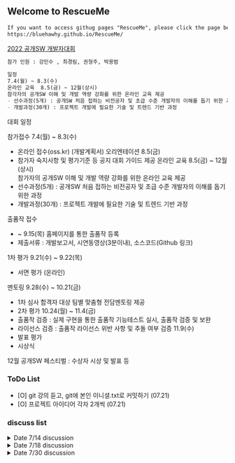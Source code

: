 ## Welcome to RescueMe

```markdown
If you want to access githug pages "RescueMe", please click the page below.  
https://bluehawhy.github.io/RescueMe/  
```

  
[2022 공개SW 개발자대회](https://www.oss.kr/dev_competition)

```markdown
참가 인원 : 강민수 , 최경림, 권형주, 박용범  
  
일정  
7.4(월) ~ 8.3(수)  
온라인 교육	8.5(금) ~ 12월(상시)  
참각자의 공개SW 이해 및 개발 역량 강화를 위한 온라인 교육 제공  
- 선수과정(5개) : 공개SW 처음 접하는 비전공자 및 초급 수준 개발자의 이해를 돕기 위한 과정  
- 개발과정(30개) : 프로젝트 개발에 필요한 기술 및 트렌드 기반 과정  
```


대회 일정


참가접수 7.4(월) ~ 8.3(수)	 	 
 - 온라인 접수(oss.kr) (개발계획서)
오리엔테이션	8.5(금)	 
 - 참가자 숙지사항 및 평가기준 등 공지 대회 가이드 제공
온라인 교육	8.5(금) ~ 12월(상시)	
참가자의 공개SW 이해 및 개발 역량 강화를 위한 온라인 교육 제공
- 선수과정(5개) : 공개SW 처음 접하는 비전공자 및 초급 수준 개발자의 이해를 돕기 위한 과정
- 개발과정(30개) : 프로젝트 개발에 필요한 기술 및 트렌드 기반 과정

출품작 접수 
- ~ 9.15(목)	홈페이지를 통한 출품작 등록	 
- 제출서류 : 개발보고서, 시연동영상(3분이내), 소스코드(Github 링크)	 

1차 평가	9.21(수) ~ 9.22(목)	 
- 서면 평가 (온라인)

멘토링	9.28(수) ~ 10.21(금)	
 - 1차 심사 합격자 대상 팀별 맞춤형 전담멘토링 제공
 - 2차 평가	10.24(월) ~ 11.4(금)	
- 출품작 검증 : 실제 구현을 통한 출품작 기능테스트 실시, 출품작 검증 및 보완
- 라이선스 검증 : 출품작 라이선스 위반 사항 및 추돌 여부 검증
11.9(수)	
 - 발표 평가
 - 시상식

12월 공개SW 페스티벌 : 수상자 시상 및 발표 등

### ToDo List
- [O] git 강의 듣고, git에 본인 이니셜.txt로 커밋하기 (07.21)  
- [O] 프로젝트 아이디어 각자 2개씩 (07.21) 

### discuss list

<details>
<summary>Date 7/14 discussion</summary>
<span style="font-size:70%">
<div markdown="1">
TODO - 강의 듣고, git에 본인 이니셜.txt로 커밋하기  
https://www.inflearn.com/course/git-and-github  
https://github.com/bluehawhy/dev_com_test.git  
기본 베이스가 자바스크립트 or 타입스크립트이므로 각자 공부  
  
참고 사이트  
수상작들 - https://www.oss.kr/dev_competition_activities  
추가 강의 - https://nomadcoders.co/git-for-beginners  
</div>
</span>
</details>



<details>
<summary>Date 7/18 discussion</summary>
<span style="font-size:70%">
<div markdown="1">
git 참고 강의  
git 협업방식 - https://youtu.be/EV3FZ3cWBp8  
git 기본 강의 - https://youtu.be/sly2u8BIi9E  
  
TODO - 프로젝트 아이디어 각자 2개씩
- 제목 1줄  
- 디스크립션 2-3줄  
- due : 7.21(목)까지  
- bluehawhy@gmail.com  
- 익명 투표로 진행할 예정   
- 예시 idea  
> 대충 저번 수상작 예를 들면  
> 식자제 교환 시스템  
>> 식자제를 근접한 사람끼리 교환하는 앱  
>> 한 사람이 글을 올리면 다른 사람이 보고 채팅을 통해 교환 및 나눔한다  

>> 넘 깊지 않게 작성
</div>
</span>
</details>


<details>
<summary>Date 7/30 discussion</summary>
<span style="font-size:70%">
<div markdown="1">
git 참고 강의  
git 협업방식 - https://youtu.be/EV3FZ3cWBp8  
git 기본 강의 - https://youtu.be/sly2u8BIi9E  
  
TODO - 프로젝트 아이디어 각자 2개씩
- 제목 1줄  
- 디스크립션 2-3줄  
- due : 7.21(목)까지  
- bluehawhy@gmail.com  
- 익명 투표로 진행할 예정   
- 예시 idea  
> 대충 저번 수상작 예를 들면  
> 식자제 교환 시스템  
>> 식자제를 근접한 사람끼리 교환하는 앱  
>> 한 사람이 글을 올리면 다른 사람이 보고 채팅을 통해 교환 및 나눔한다  

>> 넘 깊지 않게 작성
</div>
</span>
</details>
